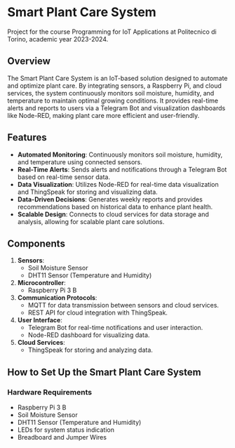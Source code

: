 # Smart Plant Care System

Project for the course Programming for IoT Applications at Politecnico di Torino, academic year 2023-2024.

## Overview

The Smart Plant Care System is an IoT-based solution designed to automate and optimize plant care. By integrating sensors, a Raspberry Pi, and cloud services, the system continuously monitors soil moisture, humidity, and temperature to maintain optimal growing conditions. It provides real-time alerts and reports to users via a Telegram Bot and visualization dashboards like Node-RED, making plant care more efficient and user-friendly.

## Features

- **Automated Monitoring**: Continuously monitors soil moisture, humidity, and temperature using connected sensors.
- **Real-Time Alerts**: Sends alerts and notifications through a Telegram Bot based on real-time sensor data.
- **Data Visualization**: Utilizes Node-RED for real-time data visualization and ThingSpeak for storing and visualizing data.
- **Data-Driven Decisions**: Generates weekly reports and provides recommendations based on historical data to enhance plant health.
- **Scalable Design**: Connects to cloud services for data storage and analysis, allowing for scalable plant care solutions.

## Components

1. **Sensors**: 
   - Soil Moisture Sensor
   - DHT11 Sensor (Temperature and Humidity)
2. **Microcontroller**:
   - Raspberry Pi 3 B
3. **Communication Protocols**:
   - MQTT for data transmission between sensors and cloud services.
   - REST API for cloud integration with ThingSpeak.
4. **User Interface**:
   - Telegram Bot for real-time notifications and user interaction.
   - Node-RED dashboard for visualizing data.
5. **Cloud Services**:
   - ThingSpeak for storing and analyzing data.


## How to Set Up the Smart Plant Care System

### Hardware Requirements

- Raspberry Pi 3 B
- Soil Moisture Sensor
- DHT11 Sensor (Temperature and Humidity)
- LEDs for system status indication
- Breadboard and Jumper Wires

